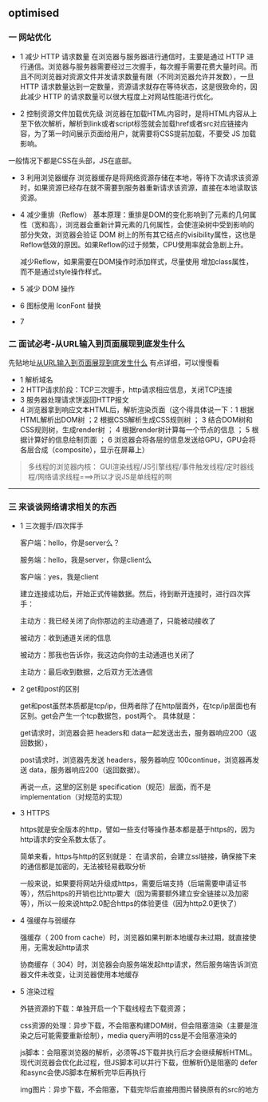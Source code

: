 ## optimised
### 一 网站优化
* 1 减少 HTTP 请求数量
在浏览器与服务器进行通信时，主要是通过 HTTP 进行通信。浏览器与服务器需要经过三次握手，每次握手需要花费大量时间。而且不同浏览器对资源文件并发请求数量有限（不同浏览器允许并发数），一旦 HTTP 请求数量达到一定数量，资源请求就存在等待状态，这是很致命的，因此减少 HTTP 的请求数量可以很大程度上对网站性能进行优化。

* 2 控制资源文件加载优先级
浏览器在加载HTML内容时，是将HTML内容从上至下依次解析，解析到link或者script标签就会加载href或者src对应链接内容，为了第一时间展示页面给用户，就需要将CSS提前加载，不要受 JS 加载影响。

一般情况下都是CSS在头部，JS在底部。

* 3 利用浏览器缓存
浏览器缓存是将网络资源存储在本地，等待下次请求该资源时，如果资源已经存在就不需要到服务器重新请求该资源，直接在本地读取该资源。

* 4 减少重排（Reflow）
    基本原理：重排是DOM的变化影响到了元素的几何属性（宽和高），浏览器会重新计算元素的几何属性，会使渲染树中受到影响的部分失效，浏览器会验证 DOM 树上的所有其它结点的visibility属性，这也是Reflow低效的原因。如果Reflow的过于频繁，CPU使用率就会急剧上升。

    减少Reflow，如果需要在DOM操作时添加样式，尽量使用 增加class属性，而不是通过style操作样式。

* 5 减少 DOM 操作

* 6 图标使用 IconFont 替换

* 7 

### 二 面试必考-从URL输入到页面展现到底发生什么
先贴地址[从URL输入到页面展现到底发生什么](https://mp.weixin.qq.com/s?__biz=MzAxODE2MjM1MA==&mid=2651555392&idx=1&sn=9042c990f82fe5d03f03e6af7536b4c3&chksm=80255181b752d897524a6f1ee332f245761c89a5e01d0cbf0499e3a74a21f3865f8cfff823cf&scene=21#wechat_redirect)
 有点详细，可以慢慢看
 
 * 1 解析域名
 * 2 HTTP请求阶段：TCP三次握手，http请求相应信息，关闭TCP连接
 * 3 服务器处理请求饼返回HTTP报文
 * 4 浏览器拿到响应文本HTML后，解析渲染页面（这个得具体说一下：1 根据HTML解析出DOM树 ；2 根据CSS解析生成CSS规则树 ； 3 结合DOM树和CSS规则树，生成render树 ； 4 根据render树计算每一个节点的信息 ； 5 根据计算好的信息绘制页面 ； 6 浏览器会将各层的信息发送给GPU，GPU会将各层合成（composite），显示在屏幕上）
 > 多线程的浏览器内核： GUI渲染线程/JS引擎线程/事件触发线程/定时器线程/网络请求线程===>所以才说JS是单线程的啊
 ***
 ### 三 来谈谈网络请求相关的东西
 * 1 三次握手/四次挥手
 
     客户端：hello，你是server么？

     服务端：hello，我是server，你是client么
 
     客户端：yes，我是client
         
     建立连接成功后，开始正式传输数据。然后，待到断开连接时，进行四次挥手：
        
     主动方：我已经关闭了向你那边的主动通道了，只能被动接收了
        
     被动方：收到通道关闭的信息
        
     被动方：那我也告诉你，我这边向你的主动通道也关闭了
        
     主动方：最后收到数据，之后双方无法通信
        
 * 2 get和post的区别
     
     get和post虽然本质都是tcp/ip，但两者除了在http层面外，在tcp/ip层面也有区别。get会产生一个tcp数据包，post两个。
     具体就是：
     
     get请求时，浏览器会把 headers和 data一起发送出去，服务器响应200（返回数据），
     
     post请求时，浏览器先发送 headers，服务器响应 100continue，浏览器再发送 data，服务器响应200（返回数据）。
     
     再说一点，这里的区别是 specification（规范）层面，而不是 implementation（对规范的实现）
  
  * 3 HTTPS
  
    https就是安全版本的http，譬如一些支付等操作基本都是基于https的，因为http请求的安全系数太低了。
  
    简单来看，https与http的区别就是： 在请求前，会建立ssl链接，确保接下来的通信都是加密的，无法被轻易截取分析
  
    一般来说，如果要将网站升级成https，需要后端支持（后端需要申请证书等），然后https的开销也比http要大（因为需要额外建立安全链接以及加密等），所以一般来说http2.0配合https的体验更佳（因为http2.0更快了）
  
  * 4 强缓存与弱缓存
  
    强缓存（ 200 from cache）时，浏览器如果判断本地缓存未过期，就直接使用，无需发起http请求
  
    协商缓存（ 304）时，浏览器会向服务端发起http请求，然后服务端告诉浏览器文件未改变，让浏览器使用本地缓存
  
  * 5 渲染过程
  
    外链资源的下载：单独开启一个下载线程去下载资源；
    
    css资源的处理：异步下载，不会阻塞构建DOM树，但会阻塞渲染（主要是渲染之后可能需要重新绘制），media query声明的css是不会阻塞渲染的
    
    js脚本：会阻塞浏览器的解析，必须等JS下载并执行后才会继续解析HTML。现代浏览器会优化此过程，但JS脚本可以并行下载，但解析仍是阻塞的 defer和async会使JS脚本在解析完毕后再执行
    
    img图片：异步下载，不会阻塞，下载完毕后直接用图片替换原有的src的地方
        
  
  
 
 
 
 

